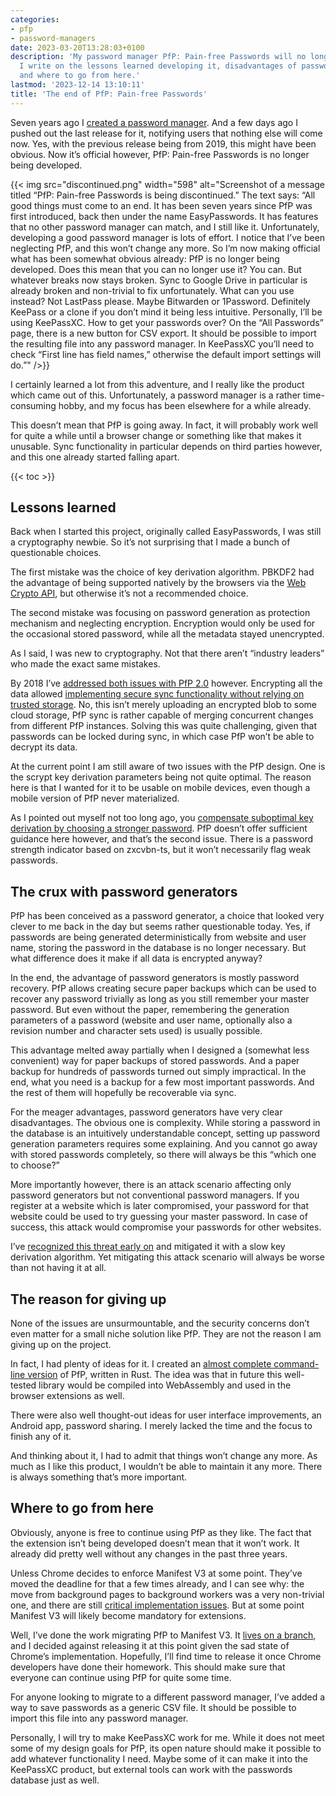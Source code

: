 ```yaml
---
categories:
- pfp
- password-managers
date: 2023-03-20T13:28:03+0100
description: 'My password manager PfP: Pain-free Passwords will no longer be developed.
  I write on the lessons learned developing it, disadvantages of password generators
  and where to go from here.'
lastmod: '2023-12-14 13:10:11'
title: 'The end of PfP: Pain-free Passwords'
---
```


Seven years ago I [created a password manager](/2016/04/19/introducing-easy-passwords-the-new-best-way-to-juggle-all-those-passwords/). And a few days ago I pushed out the last release for it, notifying users that nothing else will come now. Yes, with the previous release being from 2019, this might have been obvious. Now it’s official however, PfP: Pain-free Passwords is no longer being developed.

{{< img src="discontinued.png" width="598" alt="Screenshot of a message titled “PfP: Pain-free Passwords is being discontinued.” The text says: “All good things must come to an end. It has been seven years since PfP was first introduced, back then under the name EasyPasswords. It has features that no other password manager can match, and I still like it. Unfortunately, developing a good password manager is lots of effort. I notice that I’ve been neglecting PfP, and this won’t change any more. So I’m now making official what has been somewhat obvious already: PfP is no longer being developed. Does this mean that you can no longer use it? You can. But whatever breaks now stays broken. Sync to Google Drive in particular is already broken and non-trivial to fix unfortunately. What can you use instead? Not LastPass please. Maybe Bitwarden or 1Password. Definitely KeePass or a clone if you don’t mind it being less intuitive. Personally, I’ll be using KeePassXC. How to get your passwords over? On the “All Passwords” page, there is a new button for CSV export. It should be possible to import the resulting file into any password manager. In KeePassXC you’ll need to check “First line has field names,” otherwise the default import settings will do.”" />}}

I certainly learned a lot from this adventure, and I really like the product which came out of this. Unfortunately, a password manager is a rather time-consuming hobby, and my focus has been elsewhere for a while already.

This doesn’t mean that PfP is going away. In fact, it will probably work well for quite a while until a browser change or something like that makes it unusable. Sync functionality in particular depends on third parties however, and this one already started falling apart.

{{< toc >}}

## Lessons learned

Back when I started this project, originally called EasyPasswords, I was still a cryptography newbie. So it’s not surprising that I made a bunch of questionable choices.

The first mistake was the choice of key derivation algorithm. PBKDF2 had the advantage of being supported natively by the browsers via the [Web Crypto API](https://developer.mozilla.org/en-US/docs/Web/API/Web_Crypto_API), but otherwise it’s not a recommended choice.

The second mistake was focusing on password generation as protection mechanism and neglecting encryption. Encryption would only be used for the occasional stored password, while all the metadata stayed unencrypted.

As I said, I was new to cryptography. Not that there aren’t “industry leaders” who made the exact same mistakes.

By 2018 I’ve [addressed both issues with PfP 2.0](/2018/02/07/easy-passwords-is-now-pfp-pain-free-passwords/) however. Encrypting all the data allowed [implementing secure sync functionality without relying on trusted storage](/2018/03/08/implementing-safe-sync-functionality-in-a-server-less-extension/). No, this isn’t merely uploading an encrypted blob to some cloud storage, PfP sync is rather capable of merging concurrent changes from different PfP instances. Solving this was quite challenging, given that passwords can be locked during sync, in which case PfP won’t be able to decrypt its data.

At the current point I am still aware of two issues with the PfP design. One is the scrypt key derivation parameters being not quite optimal. The reason here is that I wanted for it to be usable on mobile devices, even though a mobile version of PfP never materialized.

As I pointed out myself not too long ago, you [compensate suboptimal key derivation by choosing a stronger password](/2023/01/30/password-strength-explained/). PfP doesn’t offer sufficient guidance here however, and that’s the second issue. There is a password strength indicator based on zxcvbn-ts, but it won’t necessarily flag weak passwords.

## The crux with password generators

PfP has been conceived as a password generator, a choice that looked very clever to me back in the day but seems rather questionable today. Yes, if passwords are being generated deterministically from website and user name, storing the password in the database is no longer necessary. But what difference does it make if all data is encrypted anyway?

In the end, the advantage of password generators is mostly password recovery. PfP allows creating secure paper backups which can be used to recover any password trivially as long as you still remember your master password. But even without the paper, remembering the generation parameters of a password (website and user name, optionally also a revision number and character sets used) is usually possible.

This advantage melted away partially when I designed a (somewhat less convenient) way for paper backups of stored passwords. And a paper backup for hundreds of passwords turned out simply impractical. In the end, what you need is a backup for a few most important passwords. And the rest of them will hopefully be recoverable via sync.

For the meager advantages, password generators have very clear disadvantages. The obvious one is complexity. While storing a password in the database is an intuitively understandable concept, setting up password generation parameters requires some explaining. And you cannot go away with stored passwords completely, so there will always be this “which one to choose?”

More importantly however, there is an attack scenario affecting only password generators but not conventional password managers. If you register at a website which is later compromised, your password for that website could be used to try guessing your master password. In case of success, this attack would compromise your passwords for other websites.

I’ve [recognized this threat early on](/2016/04/20/security-considerations-for-password-generators/) and mitigated it with a slow key derivation algorithm. Yet mitigating this attack scenario will always be worse than not having it at all.

## The reason for giving up

None of the issues are unsurmountable, and the security concerns don’t even matter for a small niche solution like PfP. They are not the reason I am giving up on the project.

In fact, I had plenty of ideas for it. I created an [almost complete command-line version](https://github.com/palant/pfp-cli/) of PfP, written in Rust. The idea was that in future this well-tested library would be compiled into WebAssembly and used in the browser extensions as well.

There were also well thought-out ideas for user interface improvements, an Android app, password sharing. I merely lacked the time and the focus to finish any of it.

And thinking about it, I had to admit that things won’t change any more. As much as I like this product, I wouldn’t be able to maintain it any more. There is always something that’s more important.

## Where to go from here

Obviously, anyone is free to continue using PfP as they like. The fact that the extension isn’t being developed doesn’t mean that it won’t work. It already did pretty well without any changes in the past three years.

Unless Chrome decides to enforce Manifest V3 at some point. They’ve moved the deadline for that a few times already, and I can see why: the move from background pages to background workers was a very non-trivial one, and there are still [critical implementation issues](https://bugs.chromium.org/p/chromium/issues/detail?id=1337294). But at some point Manifest V3 will likely become mandatory for extensions.

Well, I’ve done the work migrating PfP to Manifest V3. It [lives on a branch](https://github.com/palant/pfp/tree/manifest-v3), and I decided against releasing it at this point given the sad state of Chrome’s implementation. Hopefully, I’ll find time to release it once Chrome developers have done their homework. This should make sure that everyone can continue using PfP for quite some time.

For anyone looking to migrate to a different password manager, I’ve added a way to save passwords as a generic CSV file. It should be possible to import this file into any password manager.

Personally, I will try to make KeePassXC work for me. While it does not meet some of my design goals for PfP, its open nature should make it possible to add whatever functionality I need. Maybe some of it can make it into the KeePassXC product, but external tools can work with the passwords database just as well.